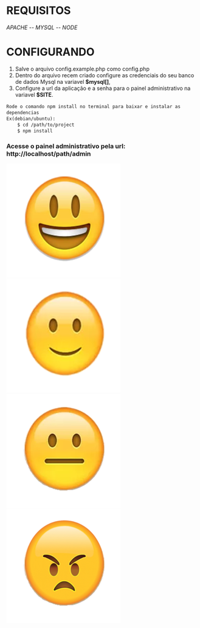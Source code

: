 # REQUISITOS
*APACHE -- MYSQL -- NODE*

# CONFIGURANDO 

1. Salve o arquivo config.example.php como config.php
2. Dentro do arquivo recem criado configure as credenciais do seu banco de dados Mysql na variavel **$mysql[]**, 
3. Configure a url da aplicação e a senha para o painel administrativo na variavel **$SITE**.

>
	Rode o comando npm install no terminal para baixar e instalar as dependencias
	Ex(debian/ubuntu):
		$ cd /path/to/project
		$ npm install

### Acesse o painel administrativo pela url: http://localhost/path/admin

![](/assets/excelente.png)
![](/assets/bom.png)
![](/assets/regular.png)
![](/assets/ruim.png)